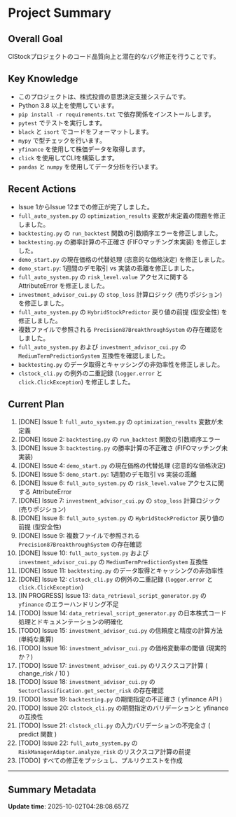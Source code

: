 # Project Summary

## Overall Goal
ClStockプロジェクトのコード品質向上と潜在的なバグ修正を行うことです。

## Key Knowledge
- このプロジェクトは、株式投資の意思決定支援システムです。
- Python 3.8 以上を使用しています。
- `pip install -r requirements.txt` で依存関係をインストールします。
- `pytest` でテストを実行します。
- `black` と `isort` でコードをフォーマットします。
- `mypy` で型チェックを行います。
- `yfinance` を使用して株価データを取得します。
- `click` を使用してCLIを構築します。
- `pandas` と `numpy` を使用してデータ分析を行います。

## Recent Actions
- Issue 1からIssue 12までの修正が完了しました。
- `full_auto_system.py` の `optimization_results` 変数が未定義の問題を修正しました。
- `backtesting.py` の `run_backtest` 関数の引数順序エラーを修正しました。
- `backtesting.py` の勝率計算の不正確さ (FIFOマッチング未実装) を修正しました。
- `demo_start.py` の現在価格の代替処理 (恣意的な価格決定) を修正しました。
- `demo_start.py`: 1週間のデモ取引 vs 実装の乖離を修正しました。
- `full_auto_system.py` の `risk_level.value` アクセスに関する AttributeError を修正しました。
- `investment_advisor_cui.py` の `stop_loss` 計算ロジック (売りポジション) を修正しました。
- `full_auto_system.py` の `HybridStockPredictor` 戻り値の前提 (型安全性) を修正しました。
- 複数ファイルで参照される `Precision87BreakthroughSystem` の存在確認をしました。
- `full_auto_system.py` および `investment_advisor_cui.py` の `MediumTermPredictionSystem` 互換性を確認しました。
- `backtesting.py` のデータ取得とキャッシングの非効率性を修正しました。
- `clstock_cli.py` の例外の二重記録 (`logger.error` と `click.ClickException`) を修正しました。

## Current Plan
1.  [DONE] Issue 1: `full_auto_system.py` の `optimization_results` 変数が未定義
2.  [DONE] Issue 2: `backtesting.py` の `run_backtest` 関数の引数順序エラー
3.  [DONE] Issue 3: `backtesting.py` の勝率計算の不正確さ (FIFOマッチング未実装)
4.  [DONE] Issue 4: `demo_start.py` の現在価格の代替処理 (恣意的な価格決定)
5.  [DONE] Issue 5: `demo_start.py`: 1週間のデモ取引 vs 実装の乖離
6.  [DONE] Issue 6: `full_auto_system.py` の `risk_level.value` アクセスに関する AttributeError
7.  [DONE] Issue 7: `investment_advisor_cui.py` の `stop_loss` 計算ロジック (売りポジション)
8.  [DONE] Issue 8: `full_auto_system.py` の `HybridStockPredictor` 戻り値の前提 (型安全性)
9.  [DONE] Issue 9: 複数ファイルで参照される `Precision87BreakthroughSystem` の存在確認
10. [DONE] Issue 10: `full_auto_system.py` および `investment_advisor_cui.py` の `MediumTermPredictionSystem` 互換性
11. [DONE] Issue 11: `backtesting.py` のデータ取得とキャッシングの非効率性
12. [DONE] Issue 12: `clstock_cli.py` の例外の二重記録 (`logger.error` と `click.ClickException`)
13. [IN PROGRESS] Issue 13: `data_retrieval_script_generator.py` の `yfinance` のエラーハンドリング不足
14. [TODO] Issue 14: `data_retrieval_script_generator.py` の日本株式コード処理とドキュメンテーションの明確化
15. [TODO] Issue 15: `investment_advisor_cui.py` の信頼度と精度の計算方法 (単純な乗算)
16. [TODO] Issue 16: `investment_advisor_cui.py` の価格変動率の閾値 (現実的か？)
17. [TODO] Issue 17: `investment_advisor_cui.py` のリスクスコア計算 ( change_risk / 10 )
18. [TODO] Issue 18: `investment_advisor_cui.py` の `SectorClassification.get_sector_risk` の存在確認
19. [TODO] Issue 19: `backtesting.py` の期間指定の不正確さ ( yfinance API )
20. [TODO] Issue 20: `clstock_cli.py` の期間指定のバリデーションと yfinance の互換性
21. [TODO] Issue 21: `clstock_cli.py` の入力バリデーションの不完全さ ( predict 関数 )
22. [TODO] Issue 22: `full_auto_system.py` の `RiskManagerAdapter.analyze_risk` のリスクスコア計算の前提
23. [TODO] すべての修正をプッシュし、プルリクエストを作成

---

## Summary Metadata
**Update time**: 2025-10-02T04:28:08.657Z 

